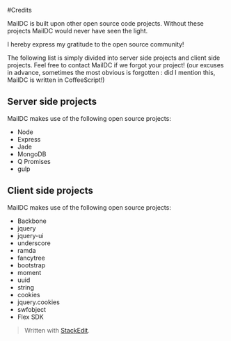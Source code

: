 #Credits

MailDC is built upon other open source code projects. Without these projects MailDC would never have seen the light. 

I hereby express my gratitude to the open source community! 

The following list is simply divided into server side projects and client side projects. Feel free to contact MailDC if we forgot your project! (our excuses in advance, sometimes the most obvious is forgotten : did I mention this, MailDC is written in CoffeeScript!)



Server side projects
-------

MailDC makes use of the following open source projects:

 - Node
 - Express
 - Jade
 - MongoDB
 - Q Promises
 - gulp




Client side projects
--------------------

 MailDC makes use of the following open source projects:

 - Backbone
 - jquery
 - jquery-ui
 - underscore
 - ramda
 - fancytree
 - bootstrap
 - moment
 - uuid
 - string
 - cookies
 - jquery.cookies
 - swfobject
 - Flex SDK



> Written with [StackEdit](https://stackedit.io/).